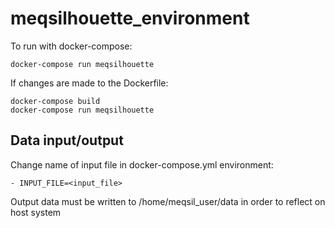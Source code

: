 # meqsilhouette_environment

To run with docker-compose:
```
docker-compose run meqsilhouette
```

If changes are made to the Dockerfile:
```
docker-compose build
docker-compose run meqsilhouette
```

## Data input/output
Change name of input file in docker-compose.yml environment:
```
- INPUT_FILE=<input_file>
```
Output data must be written to /home/meqsil_user/data in order to reflect on host system
